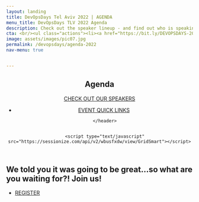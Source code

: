 ```yaml
---
layout: landing
title: DevOpsDays Tel Aviv 2022 | AGENDA 
menu_title: DevOpsDays TLV 2022 Agenda
description: Check out the speaker lineup - and find out who is speaking at DevOpsDays TLV 2022 with Cloud Native & OSS Day! 
cta: <br/><ul class="actions"><li><a href="https://bit.ly/DEVOPSDAYS-2022-TIX" class="button special fit" target="_blank"> REGISTER NOW</a></li></ul>&nbsp;<ul class="actions"><li><a href="/devopsdays" class="button fit"><span class="icon alt fa-home"></span> BACK TO DEVOPSDAYS </a></li></ul>
image: assets/images/pic07.jpg
permalink: /devopsdays/agenda-2022
nav-menu: true


---
```


<!-- Main -->
<div id="main" class="alt">

<!-- One -->
<section id="one">
	<div class="inner">
		<header class="major">
			<h1>Agenda</h1> 
         <a href="/devopsdays/speakers-2022" class="button next scrolly">CHECK OUT OUR SPEAKERS</a> 
		 <br/><ul class="actions"><li><a href="/devopsdays-quicklinks-2022" class="button fit"><span class="icon alt fa-lightbulb-o"></span> EVENT QUICK LINKS </a></li></ul>

		</header>

        
        <script type="text/javascript" src="https://sessionize.com/api/v2/wbusfxdw/view/GridSmart"></script>
       
      
</div>
</div>

<div class="inner">
			<h2>We told you it was going to be great...so what are you waiting for?! Join us!</h2>
<ul class="actions">
                    <li><a href="https://bit.ly/DEVOPSDAYS-2022-TIX" class="button next">REGISTER</a></li>
                </ul>

